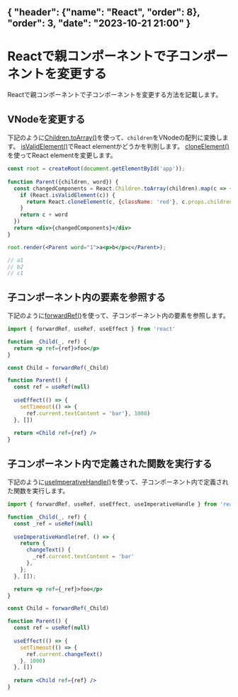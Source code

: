 { "header": {"name": "React", "order": 8}, "order": 3, "date": "2023-10-21 21:00"  }
---
# Reactで親コンポーネントで子コンポーネントを変更する

Reactで親コンポーネントで子コンポーネントを変更する方法を記載します。

## VNodeを変更する

下記のように[Children.toArray()](https://react.dev/reference/react/Children#children-toarray)を使って、`children`をVNodeの配列に変換します。
[isValidElement()](https://react.dev/reference/react/isValidElement#isvalidelement)でReact elementかどうかを判別します。
[cloneElement()](https://react.dev/reference/react/cloneElement#cloneelement)を使ってReact elementを変更します。

```jsx
const root = createRoot(document.getElementById('app'));
                        
function Parent({children, word}) {
  const changedComponents = React.Children.toArray(children).map(c => {
    if (React.isValidElement(c)) {
      return React.cloneElement(c, {className: 'red'}, c.props.children + '2')
    }
    return c + word
  })
  return <div>{changedComponents}</div>
}

root.render(<Parent word="1">a<p>b</p>c</Parent>);

// a1
// b2
// c1
```

## 子コンポーネント内の要素を参照する

下記のように[forwardRef()](https://react.dev/reference/react/forwardRef)を使って、子コンポーネント内の要素を参照します。

```jsx
import { forwardRef, useRef, useEffect } from 'react'

function _Child(_, ref) {
  return <p ref={ref}>foo</p>
}

const Child = forwardRef(_Child)

function Parent() {
  const ref = useRef(null)
  
  useEffect(() => {
    setTimeout(() => {
      ref.current.textContent = 'bar'}, 1000)
  }, [])
  
  return <Child ref={ref} />
}
```

## 子コンポーネント内で定義された関数を実行する

下記のように[useImperativeHandle()](https://react.dev/reference/react/useImperativeHandle)を使って、子コンポーネント内で定義された関数を実行します。

```jsx
import { forwardRef, useRef, useEffect, useImperativeHandle } from 'react'

function _Child(_, ref) {
  const _ref = useRef(null)
  
  useImperativeHandle(ref, () => {
    return {
      changeText() {
        _ref.current.textContent = 'bar'
      },
    };
  }, []);

  return <p ref={_ref}>foo</p>
}

const Child = forwardRef(_Child)

function Parent() {
  const ref = useRef(null)
  
  useEffect(() => {
    setTimeout(() => {
      ref.current.changeText()
    }, 1000)
  }, [])
  
  return <Child ref={ref} />
}
```